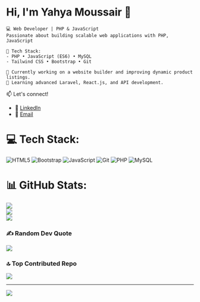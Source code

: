 # Hi, I'm Yahya Moussair 👋  

    💻 Web Developer | PHP & JavaScript  
    Passionate about building scalable web applications with PHP, JavaScript  
    
    🚀 Tech Stack:  
    - PHP • JavaScript (ES6) • MySQL  
    - Tailwind CSS • Bootstrap • Git  
    
    🔹 Currently working on a website builder and improving dynamic product listings.  
    🔹 Learning advanced Laravel, React.js, and API development.  

📫 Let's connect!  
- 🔗 [LinkedIn](https://www.linkedin.com/in/yahya-moussair/)  
- 📧 [Email](mailto:yahyamoussair05@gmail.com)  



# 💻 Tech Stack:
![HTML5](https://img.shields.io/badge/html5-%23E34F26.svg?style=for-the-badge&logo=html5&logoColor=white) ![Bootstrap](https://img.shields.io/badge/bootstrap-%238511FA.svg?style=for-the-badge&logo=bootstrap&logoColor=white) ![JavaScript](https://img.shields.io/badge/javascript-%23323330.svg?style=for-the-badge&logo=javascript&logoColor=%23F7DF1E) ![Git](https://img.shields.io/badge/git-%23F05033.svg?style=for-the-badge&logo=git&logoColor=white) ![PHP](https://img.shields.io/badge/php-%23777BB4.svg?style=for-the-badge&logo=php&logoColor=white) ![MySQL](https://img.shields.io/badge/mysql-4479A1.svg?style=for-the-badge&logo=mysql&logoColor=white)
# 📊 GitHub Stats:
![](https://github-readme-stats.vercel.app/api?username=yahya-moussair&theme=merko&hide_border=false&include_all_commits=false&count_private=false)<br/>
![](https://nirzak-streak-stats.vercel.app/?user=yahya-moussair&theme=merko&hide_border=false)<br/>
![](https://github-readme-stats.vercel.app/api/top-langs/?username=yahya-moussair&theme=merko&hide_border=false&include_all_commits=false&count_private=false&layout=compact)

### ✍️ Random Dev Quote
![](https://quotes-github-readme.vercel.app/api?type=horizontal&theme=radical)

### 🔝 Top Contributed Repo
![](https://github-contributor-stats.vercel.app/api?username=yahya-moussair&limit=5&theme=dark&combine_all_yearly_contributions=true)

---
[![](https://visitcount.itsvg.in/api?id=yahya-moussair&icon=0&color=0)](https://visitcount.itsvg.in)

<!-- Proudly created with GPRM ( https://gprm.itsvg.in ) -->

